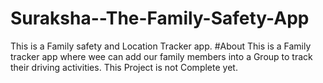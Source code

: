 # Suraksha--The-Family-Safety-App
This is a Family safety and Location Tracker app. 
#About
This is a Family tracker app where wee can add our family members into a Group to track their driving activities.
This Project is not Complete yet.
